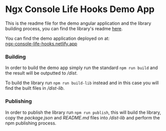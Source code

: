 # Ngx Console Life Hooks Demo App

This is the readme file for the demo angular application and the library building process, you can find the library's readme [here](./lib/README.md).

You can find the demo application deployed on at: \
[ngx-console-life-hooks.netlify.app](https://ngx-console-life-hooks.netlify.app)

### Building

In order to build the demo app simply run the standard
`npm run build` and the result will be outputted to _/dist_.

To build the library run `npm run build-lib` instead and in this case you will find the built files in _/dist-lib_.

### Publishing

In order to publish the library run `npm run publish`, this will build the library, copy the _package.json_ and _README&#46;md_ files into _/dist-lib_ and perform the npm publishing process.
